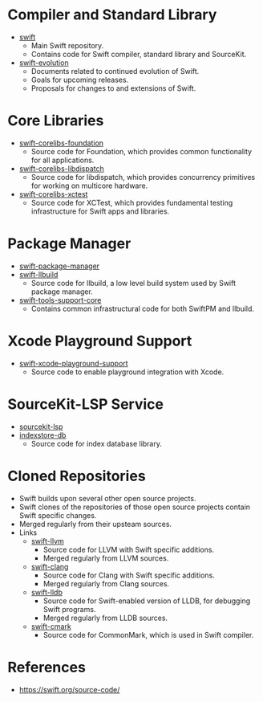 # Compiler and Standard Library
* [swift](https://github.com/apple/swift)
	* Main Swift repository.
	* Contains code for Swift compiler, standard library and SourceKit.
* [swift-evolution](https://github.com/apple/swift-evolution)
	* Documents related to continued evolution of Swift.
	* Goals for upcoming releases.
	* Proposals for changes to and extensions of Swift.
# Core Libraries
* [swift-corelibs-foundation](https://github.com/apple/swift-corelibs-foundation)
	* Source code for Foundation, which provides common functionality for all applications.
* [swift-corelibs-libdispatch](https://github.com/apple/swift-corelibs-libdispatch)
	* Source code for libdispatch, which provides concurrency primitives for working on multicore hardware.
* [swift-corelibs-xctest](https://github.com/apple/swift-corelibs-xctest)
	* Source code for XCTest, which provides fundamental testing infrastructure for Swift apps and libraries.
# Package Manager
* [swift-package-manager](https://github.com/apple/swift-package-manager)
* [swift-llbuild](https://github.com/apple/swift-llbuild)
	* Source code for llbuild, a low level build system used by Swift package manager.
* [swift-tools-support-core](https://github.com/apple/swift-tools-support-core)
	* Contains common infrastructural code for both SwiftPM and llbuild.
# Xcode Playground Support
* [swift-xcode-playground-support](https://github.com/apple/swift-xcode-playground-support)
	* Source code to enable playground integration with Xcode.
# SourceKit-LSP Service
* [sourcekit-lsp](https://github.com/apple/sourcekit-lsp)
* [indexstore-db](https://github.com/apple/indexstore-db)
	* Source code for index database library.
# Cloned Repositories
* Swift builds upon several other open source projects.
* Swift clones of the repositories of those open source projects contain Swift specific changes.
* Merged regularly from their upsteam sources.
* Links
	* [swift-llvm](https://github.com/apple/swift-llvm)
		* Source code for LLVM with Swift specific additions.
		* Merged regularly from LLVM sources.
	* [swift-clang](https://github.com/apple/swift-clang)
		* Source code for Clang with Swift specific additions.
		* Merged regularly from Clang sources.
	* [swift-lldb](https://github.com/apple/swift-lldb)
		* Source code for Swift-enabled version of LLDB, for debugging Swift programs.
		* Merged regularly from LLDB sources.
	* [swift-cmark](https://github.com/apple/swift-cmark)
		* Source code for CommonMark, which is used in Swift compiler.
# References
* https://swift.org/source-code/
